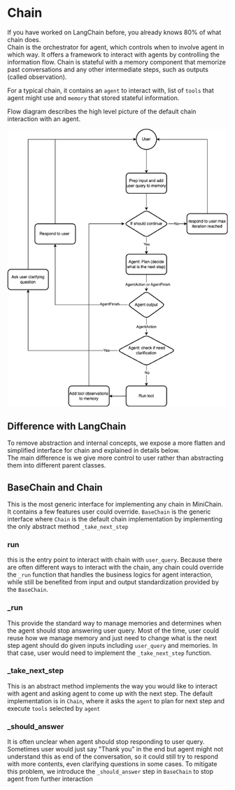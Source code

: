# Chain

If you have worked on LangChain before, you already knows 80% of what chain does.  
Chain is the orchestrator for agent, which controls when to involve agent in which way. It
offers a framework to interact with agents by controlling the information flow. Chain is
stateful with a memory component that memorize past conversations and any other intermediate
steps, such as outputs (called observation).

For a typical chain, it contains an `agent` to interact with, list of `tools` that agent might use
and `memory` that stored stateful information.

Flow diagram describes the high level picture of the default chain interaction with an agent.

![alt text](./imgs/Minichain.drawio.png)

## Difference with LangChain

To remove abstraction and internal concepts, we expose a more flatten and simplified interface
for chain and explained in details below.   
The main difference is we give more control to user rather than abstracting them into different
parent classes.

## BaseChain and Chain

This is the most generic interface for implementing any chain in MiniChain. It contains a few
features user could override. `BaseChain` is the generic interface where `Chain` is the default
chain implementation by implementing the only abstract method `_take_next_step`

### run

this is the entry point to interact with chain with `user_query`. Because there are often
different ways to interact with the chain, any chain could override the `_run` function that
handles the business logics for agent interaction, while still be benefited from input and
output standardization provided by the `BaseChain`.

### _run

This provide the standard way to manage memories and determines when the agent should stop
answering user query. Most of the time, user could reuse how
we manage memory and just need to change what is the next step agent should do given inputs
including `user_query` and memories. In that case, user would need to implement the
`_take_next_step` function.

### _take_next_step

This is an abstract method implements the way you would like to interact with agent and asking
agent to come up with the next step. The default implementation is in `Chain`, where it asks
the `agent` to plan for next step and execute `tools` selected by `agent`

### _should_answer

It is often unclear when agent should stop responding to user query. Sometimes user would just
say "Thank you" in the end but agent might not understand this as end of the conversation, so
it could still try to respond with more contents, even clarifying questions in some cases. To
mitigate this problem, we introduce the `_should_answer` step in `BaseChain` to stop agent from
further interaction



